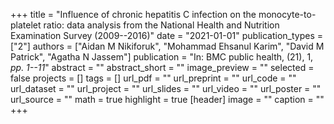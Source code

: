 +++
title = "Influence of chronic hepatitis C infection on the monocyte-to-platelet ratio: data analysis from the National Health and Nutrition Examination Survey (2009--2016)"
date = "2021-01-01"
publication_types = ["2"]
authors = ["Aidan M Nikiforuk", "Mohammad Ehsanul Karim", "David M Patrick", "Agatha N Jassem"]
publication = "In: BMC public health, (21), 1, _pp. 1--11_"
abstract = ""
abstract_short = ""
image_preview = ""
selected = false
projects = []
tags = []
url_pdf = ""
url_preprint = ""
url_code = ""
url_dataset = ""
url_project = ""
url_slides = ""
url_video = ""
url_poster = ""
url_source = ""
math = true
highlight = true
[header]
image = ""
caption = ""
+++

